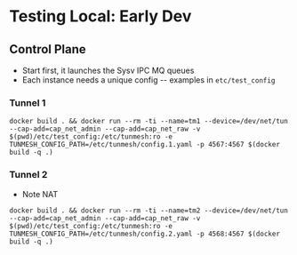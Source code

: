 Testing Local: Early Dev
=============

Control Plane
-------------

- Start first, it launches the Sysv IPC MQ queues
- Each instance needs a unique config
-- examples in `etc/test_config`

### Tunnel 1

```
docker build . && docker run --rm -ti --name=tm1 --device=/dev/net/tun --cap-add=cap_net_admin --cap-add=cap_net_raw -v $(pwd)/etc/test_config:/etc/tunmesh:ro -e TUNMESH_CONFIG_PATH=/etc/tunmesh/config.1.yaml -p 4567:4567 $(docker build -q .)
```

### Tunnel 2

- Note NAT

```
docker build . && docker run --rm -ti --name=tm2 --device=/dev/net/tun --cap-add=cap_net_admin --cap-add=cap_net_raw -v $(pwd)/etc/test_config:/etc/tunmesh:ro -e TUNMESH_CONFIG_PATH=/etc/tunmesh/config.2.yaml -p 4568:4567 $(docker build -q .)
```
